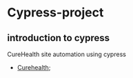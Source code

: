 # Cypress-project
## introduction to cypress
CureHealth site automation using cypress 
- [Curehealth](https://katalon-demo-cura.herokuapp.com/);

